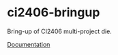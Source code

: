 # ci2406-bringup
Bring-up of CI2406 multi-project die.

[Documentation](https://avalonsemiconductors.github.io/CI2406/index.html)
